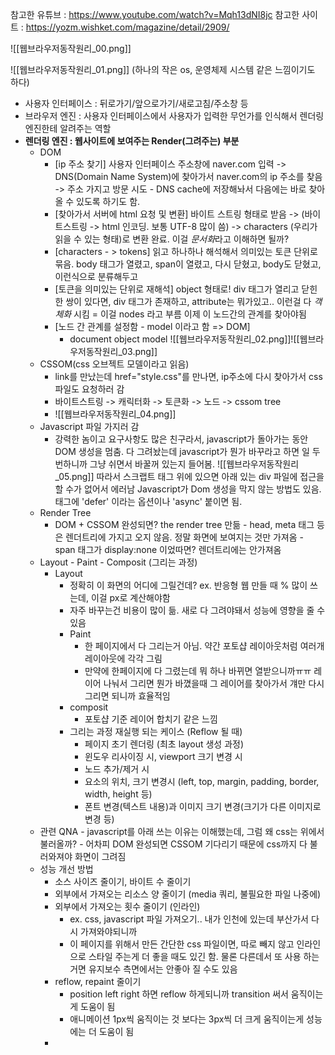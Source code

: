 참고한 유튜브 : https://www.youtube.com/watch?v=Mqh13dNI8jc
참고한 사이트 : https://yozm.wishket.com/magazine/detail/2909/

![[웹브라우저동작원리_00.png]]

  ![[웹브라우저동작원리_01.png]]
(하나의 작은 os, 운영체제 시스템 같은 느낌이기도 하다)

- 사용자 인터페이스 : 뒤로가기/앞으로가기/새로고침/주소창 등
- 브라우저 엔진 : 사용자 인터페이스에서 사용자가 입력한 무언가를 인식해서 렌더링 엔진한테 알려주는 역할
- **렌더링 엔진 : 웹사이트에 보여주는 Render(그려주는) 부분**
	- DOM
		- [ip 주소 찾기] 사용자 인터페이스 주소창에 naver.com 입력 -> DNS(Domain Name System)에 찾아가서 naver.com의 ip 주소를 찾음 -> 주소 가지고 방문 시도 - DNS cache에 저장해놔서 다음에는 바로 찾아올 수 있도록 하기도 함.
		- [찾아가서 서버에 html 요청 및 변환] 바이트 스트링 형태로 받음 -> (바이트스트링 -> html 인코딩. 보통 UTF-8 많이 씀) -> characters (우리가 읽을 수 있는 형태)로 변환 완료. 이걸 *문서화*라고 이해하면 될까?
		- [characters - > tokens] 읽고 하나하나 해석해서 의미있는 토큰 단위로 묶음. body 태그가 열렸고, span이 열렸고, 다시 닫혔고, body도 닫혔고, 이런식으로 분류해두고
		- [토큰을 의미있는 단위로 재해석] object 형태로! div 태그가 열리고 닫힌 한 쌍이 있다면, div 태그가 존재하고, attribute는 뭐가있고.. 이런걸 다 *객체화* 시킴 = 이걸 nodes 라고 부름
		  이제 이 노드간의 관계를 찾아야됨
		- [노드 간 관계를 설정함 - model 이라고 함 => DOM]
			- document object model
		  ![[웹브라우저동작원리_02.png]]![[웹브라우저동작원리_03.png]]
	- CSSOM(css 오브젝트 모델이라고 읽음)
		- link를 만났는데 href="style.css"를 만나면, ip주소에 다시 찾아가서 css 파일도 요청하러 감
		- 바이트스트링 -> 캐릭터화 -> 토큰화 -> 노드 -> cssom tree
		- ![[웹브라우저동작원리_04.png]]
	- Javascript 파일 가지러 감
		- 강력한 놈이고 요구사항도 많은 친구라서, javascript가 돌아가는 동안 DOM 생성을 멈춤. 다 그려놨는데 javascript가 뭔가 바꾸라고 하면 일 두번하니까 그냥 쉬면서 바꿀꺼 있는지 들어봄.
		  ![[웹브라우저동작원리_05.png]]
		  따라서 스크랩트 태그 위에 있으면 아래 있는 div 파일에 접근을 할  수가 없어서 에러남
		  Javascript가 Dom 생성을 막지 않는 방법도 있음. 태그에 'defer' 이라는 옵션이나 'async' 붙이면 됨.
	- Render Tree 
		- DOM + CSSOM 완성되면? the render tree 만듦
			  - head, meta 태그 등은 렌더트리에 가지고 오지 않음. 정말 화면에 보여지는 것만 가져옴
			  - span 태그가 display:none 이었따면? 렌더트리에는 안가져옴
	- Layout - Paint - Composit (그리는 과정)
		- Layout
			- 정확히 이 화면의 어디에 그릴건데?
			  ex. 반응형 웹 만들 때 % 많이 쓰는데, 이걸 px로 계산해야함
			- 자주 바꾸는건 비용이 많이 듦. 새로 다 그려야돼서 성능에 영향을 줄 수 있음
		  - Paint
			  - 한 페이지에서 다 그리는거 아님. 약간 포토샵 레이아웃처럼 여러개 레이아웃에 각각 그림
			  - 만약에 한페이지에 다 그렸는데 뭐 하나 바뀌면 열받으니까ㅠㅠ 레이어 나눠서 그리면 뭔가 바꼈을때 그 레이어를 찾아가서 걔만 다시 그리면 되니까 효율적임
		  - composit
			  - 포토샵 기준 레이어 합치기 같은 느낌
		  - 그리는 과정 재실행 되는 케이스 (Reflow 될 때)
			  - 페이지 초기 렌더링 (최초 layout 생성 과정)
			  - 윈도우 리사이징 시, viewport 크기 변경 시
			  - 노드 추가/제거 시
			  - 요소의 위치, 크기 변경시 (left, top, margin, padding, border, width, height 등)
			  - 폰트 변경(텍스트 내용)과 이미지 크기 변경(크기가 다른 이미지로 변경 등)
	- 관련 QNA
		  - javascript를 아래 쓰는 이유는 이해했는데, 그럼 왜 css는 위에서 불러올까?
		  - 어차피 DOM 완성되면 CSSOM 기다리기 때문에 css까지 다 불러와져야 화면이 그려짐
	- 성능 개선 방법
		- 소스 사이즈 줄이기, 바이트 수 줄이기
		- 외부에서 가져오는 리소스 양 줄이기 (media 쿼리, 불필요한 파일 나중에)
		- 외부에서 가져오는 횟수 줄이기 (인라인)
			- ex. css, javascript 파일 가져오기.. 내가 인천에 있는데 부산가서 다시 가져와야되니까
			- 이 페이지를 위해서 만든 간단한 css 파일이면, 따로 빼지 않고 인라인으로 스타일 주는게 더 좋을 때도 있긴 함. 물론 다른데서 또 사용 하는거면 유지보수 측면에서는 안좋아 질 수도 있음
		- reflow, repaint 줄이기
			- position left right 하면 reflow 하게되니까 transition 써서 움직이는게 도움이 됨
			- 애니메이션 1px씩 움직이는 것 보다는 3px씩 더 크게 움직이는게 성능에는 더 도움이 됨
		- 


